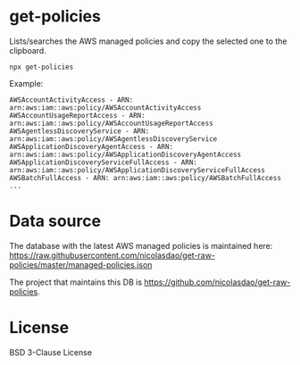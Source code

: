# get-policies

Lists/searches the AWS managed policies and copy the selected one to the clipboard.

```
npx get-policies
```

Example:

```
AWSAccountActivityAccess - ARN: arn:aws:iam::aws:policy/AWSAccountActivityAccess
AWSAccountUsageReportAccess - ARN: arn:aws:iam::aws:policy/AWSAccountUsageReportAccess
AWSAgentlessDiscoveryService - ARN: arn:aws:iam::aws:policy/AWSAgentlessDiscoveryService
AWSApplicationDiscoveryAgentAccess - ARN: arn:aws:iam::aws:policy/AWSApplicationDiscoveryAgentAccess
AWSApplicationDiscoveryServiceFullAccess - ARN: arn:aws:iam::aws:policy/AWSApplicationDiscoveryServiceFullAccess
AWSBatchFullAccess - ARN: arn:aws:iam::aws:policy/AWSBatchFullAccess
...
```

# Data source

The database with the latest AWS managed policies is maintained here: https://raw.githubusercontent.com/nicolasdao/get-raw-policies/master/managed-policies.json

The project that maintains this DB is https://github.com/nicolasdao/get-raw-policies.

# License

BSD 3-Clause License